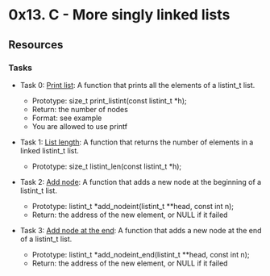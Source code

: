 # 0x13. C - More singly linked lists
## Resources
### Tasks

+ Task 0: [Print list](https://github.com/Hiluhree/alx-low_level_programming/blob/master/0x13-more_singly_linked_lists/0-print_listint.c): A function that prints all the elements of a listint_t list.

	+ Prototype: size_t print_listint(const listint_t \*h);
	+ Return: the number of nodes
	+ Format: see example
	+ You are allowed to use printf
+ Task 1: [List length](https://github.com/Hiluhree/alx-low_level_programming/blob/master/0x13-more_singly_linked_lists/1-listint_len.c): A function that returns the number of elements in a linked listint_t list.

	+ Prototype: size_t listint_len(const listint_t \*h);
+ Task 2: [Add node](https://github.com/Hiluhree/alx-low_level_programming/blob/master/0x13-more_singly_linked_lists/2-add_nodeint.c): A function that adds a new node at the beginning of a listint_t list.

	+ Prototype: listint_t \*add_nodeint(listint_t \*\*head, const int n);
	+ Return: the address of the new element, or NULL if it failed
+ Task 3: [Add node at the end](https://github.com/Hiluhree/alx-low_level_programming/blob/master/0x13-more_singly_linked_lists/3-add_nodeint_end.c): A function that adds a new node at the end of a listint_t list.

	+ Prototype: listint_t \*add_nodeint_end(listint_t \*\*head, const int n);
	+ Return: the address of the new element, or NULL if it failed
